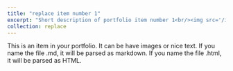 ```yaml
---
title: "replace item number 1"
excerpt: "Short description of portfolio item number 1<br/><img src='/images/500x300.png'>"
collection: replace
---
```


This is an item in your portfolio. It can be have images or nice text. If you name the file .md, it will be parsed as markdown. If you name the file .html, it will be parsed as HTML. 
